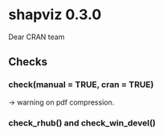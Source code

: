 # shapviz 0.3.0

Dear CRAN team

## Checks

### check(manual = TRUE, cran = TRUE) 

-> warning on pdf compression.

### check_rhub() and check_win_devel()

